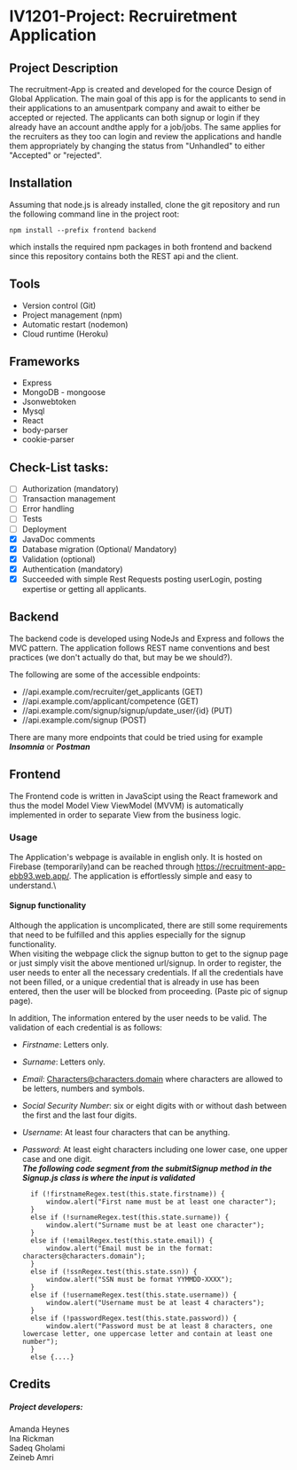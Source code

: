 # IV1201-Project: Recruiretment Application
## Project Description

The recruitment-App is created and developed for the cource Design of Global Application. The main goal of this app is for the applicants to send in their applications to an amusentpark company and await to either be accepted or rejected. The applicants can both signup or login if they already have an account andthe apply for a job/jobs. The same applies for the recruiters as they too can login and review the applications and handle them appropriately by changing the status from "Unhandled" to either "Accepted" or "rejected".


## Installation
Assuming that node.js is already installed, clone the git repository and run the following command line in the project root:

`npm install --prefix frontend backend `

which installs the required npm packages in both frontend and backend since this repository contains both the REST api and the client.

## Tools

* Version control (Git)
* Project management (npm)
* Automatic restart (nodemon)
* Cloud runtime (Heroku)

## Frameworks

* Express
* MongoDB - mongoose
* Jsonwebtoken
* Mysql
* React
* body-parser
* cookie-parser 

## Check-List tasks:

- [ ] Authorization (mandatory)
- [ ] Transaction management
- [ ] Error handling
- [ ] Tests
- [ ] Deployment
- [x] JavaDoc comments
- [x] Database migration (Optional/ Mandatory)
- [x] Validation (optional)
- [x] Authentication (mandatory)
- [x] Succeeded with simple Rest Requests posting userLogin, posting expertise or getting all applicants.

## Backend 
The backend code is developed using NodeJs and Express and follows the MVC pattern. The application follows REST name conventions and best practices (we don't actually do that, but may be we should?). 

The following are some of the accessible endpoints:
* //api.example.com/recruiter/get_applicants (GET)
* //api.example.com/applicant/competence (GET)
* //api.example.com/signup/signup/update_user/{id} (PUT)
* //api.example.com/signup (POST)

There are many more endpoints that could be tried using for example ***Insomnia*** or ***Postman*** 


## Frontend 
The Frontend code is written in JavaScipt using the React framework and thus the model Model View ViewModel (MVVM) is automatically implemented in order to separate View from the business logic.

### Usage

The Application's webpage is available in english only. It is hosted on Firebase (temporarily)and can be reached through <https://recruitment-app-ebb93.web.app/>. The application is effortlessly simple and easy to understand.\

#### Signup functionality

Although the application is uncomplicated, there are still some requirements that need to be fulfilled and this applies especially for the signup functionality.\
When visiting the webpage click the signup button to get to the signup page or just simply visit the above mentioned url/signup. In order to register, the user needs to enter all the necessary credentials. If all the credentials have not been filled, or a unique credential that is already in use has been entered, then the user will be blocked from proceeding.  (Paste pic of signup page).

In addition, The information entered by the user needs to be valid. The validation of each credential is as follows:
* *Firstname*: Letters only.
* *Surname*: Letters only.
* *Email*: Characters@characters.domain where characters are allowed to be letters, numbers and symbols.
* *Social Security Number*: six or eight digits with or without dash between the first and the last four digits.
* *Username*: At least four characters that can be anything.
* *Password*: At least eight characters including one lower case, one upper case and one digit.\
***The following code segment from the submitSignup method in the Signup.js class is where the input is validated***


        if (!firstnameRegex.test(this.state.firstname)) {
            window.alert("First name must be at least one character");
        }
        else if (!surnameRegex.test(this.state.surname)) {
            window.alert("Surname must be at least one character");
        }
        else if (!emailRegex.test(this.state.email)) {
            window.alert("Email must be in the format: characters@characters.domain");
        }
        else if (!ssnRegex.test(this.state.ssn)) {
            window.alert("SSN must be format YYMMDD-XXXX");
        }
        else if (!usernameRegex.test(this.state.username)) {
            window.alert("Username must be at least 4 characters");
        }
        else if (!passwordRegex.test(this.state.password)) {
            window.alert("Password must be at least 8 characters, one lowercase letter, one uppercase letter and contain at least one number");
        }
        else {....}


## Credits
##### Project developers:
 Amanda Heynes\
 Ina Rickman\
 Sadeq Gholami\
 Zeineb Amri
